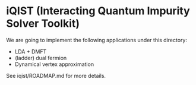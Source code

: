 # iQIST (Interacting Quantum Impurity Solver Toolkit)

We are going to implement the following applications under this directory:

* LDA + DMFT
* (ladder) dual fermion
* Dynamical vertex approximation

See iqist/ROADMAP.md for more details.
